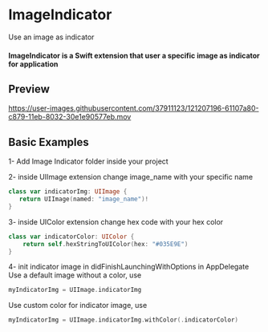 # ImageIndicator
Use an image as indicator

#### ImageIndicator is a Swift extension that user a specific image as indicator for application

## Preview
https://user-images.githubusercontent.com/37911123/121207196-61107a80-c879-11eb-8032-30e1e90577eb.mov


## Basic Examples
1- Add Image Indicator folder inside your project 

2- inside UIImage extension change image_name with your specific name 
```swift
class var indicatorImg: UIImage {
   return UIImage(named: "image_name")!
}
```
3- inside UIColor extension change hex code with your hex color 
```swift
class var indicatorColor: UIColor {
    return self.hexStringToUIColor(hex: "#035E9E")
}
```
4- init indicator image in didFinishLaunchingWithOptions in AppDelegate 
Use a default image without a color, use 
```swift
myIndicatorImg = UIImage.indicatorImg
```
Use custom color for indicator image, use 
```swift
myIndicatorImg = UIImage.indicatorImg.withColor(.indicatorColor)
```
